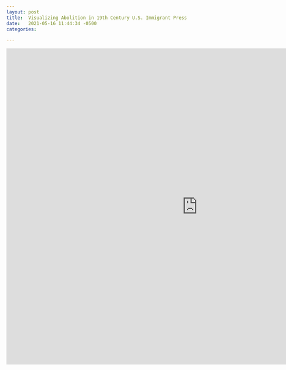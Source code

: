 ```yaml
---
layout: post
title:  Visualizing Abolition in 19th Century U.S. Immigrant Press
date:   2021-05-16 11:44:34 -0500
categories: 

---
```



<center><iframe src="https://public.tableau.com/views/presentationstory/VisualizingAbolitionismsinUSImmigrantPress?:showVizHome=no&:embed=true" width="1000" height="827" frameborder="0"></iframe></center>


